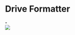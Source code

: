 # Drive Formatter
<p align="left">
  <strong>-</strong>
  <br/>
  <img src="https://github.com/user-attachments/assets/2c8b50aa-c9bb-4d36-bc6f-5ccf81b0aa8e"/>
</p>
